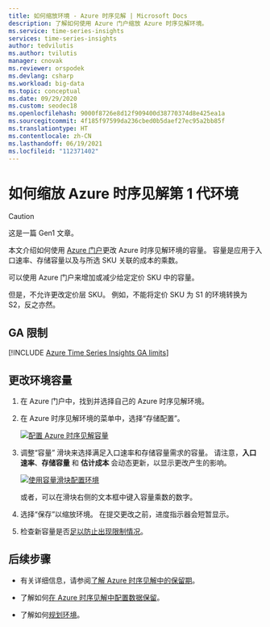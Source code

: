 ```yaml
---
title: 如何缩放环境 - Azure 时序见解 | Microsoft Docs
description: 了解如何使用 Azure 门户缩放 Azure 时序见解环境。
ms.service: time-series-insights
services: time-series-insights
author: tedvilutis
ms.author: tvilutis
manager: cnovak
ms.reviewer: orspodek
ms.devlang: csharp
ms.workload: big-data
ms.topic: conceptual
ms.date: 09/29/2020
ms.custom: seodec18
ms.openlocfilehash: 9000f8726e8d12f909400d38770374d8e425ea1a
ms.sourcegitcommit: 4f185f97599da236cbed0b5daef27ec95a2bb85f
ms.translationtype: HT
ms.contentlocale: zh-CN
ms.lasthandoff: 06/19/2021
ms.locfileid: "112371402"
---
```

# <a name="how-to-scale-your-azure-time-series-insights-gen1-environment"></a>如何缩放 Azure 时序见解第 1 代环境

> [!CAUTION]
> 这是一篇 Gen1 文章。

本文介绍如何使用 [Azure 门户](https://portal.azure.com)更改 Azure 时序见解环境的容量。 容量是应用于入口速率、存储容量以及与所选 SKU 关联的成本的乘数。

可以使用 Azure 门户来增加或减少给定定价 SKU 中的容量。

但是，不允许更改定价层 SKU。 例如，不能将定价 SKU 为 S1 的环境转换为 S2，反之亦然。

## <a name="ga-limits"></a>GA 限制

[!INCLUDE [Azure Time Series Insights GA limits](../../includes/time-series-insights-ga-limits.md)]

## <a name="change-the-capacity-of-your-environment"></a>更改环境容量

1. 在 Azure 门户中，找到并选择自己的 Azure 时序见解环境。

1. 在 Azure 时序见解环境的菜单中，选择“存储配置”。

   [![配置 Azure 时序见解容量](media/scale-your-environment/scale-your-environment-configure.png)](media/scale-your-environment/scale-your-environment-configure.png#lightbox)

1. 调整“容量”  滑块来选择满足入口速率和存储容量需求的容量。 请注意，**入口速率**、**存储容量** 和 **估计成本** 会动态更新，以显示更改产生的影响。

   [![使用容量滑块配置环境](media/scale-your-environment/scale-your-environment-slider.png)](media/scale-your-environment/scale-your-environment-slider.png#lightbox)

   或者，可以在滑块右侧的文本框中键入容量乘数的数字。

1. 选择“保存”以缩放环境。  在提交更改之前，进度指示器会短暂显示。

1. 检查新容量是否[足以防止出现限制情况](time-series-insights-diagnose-and-solve-problems.md)。

## <a name="next-steps"></a>后续步骤

- 有关详细信息，请参阅[了解 Azure 时序见解中的保留期](time-series-insights-concepts-retention.md)。

- 了解如何[在 Azure 时序见解中配置数据保留](time-series-insights-how-to-configure-retention.md)。

- 了解如何[规划环境](time-series-insights-environment-planning.md)。
